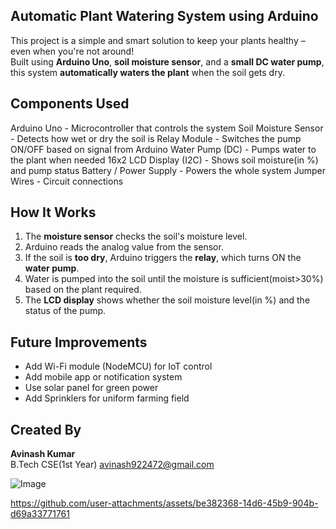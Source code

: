 ## Automatic Plant Watering System using Arduino

This project is a simple and smart solution to keep your plants healthy – even when you're not around!  
Built using **Arduino Uno**, **soil moisture sensor**, and a **small DC water pump**, this system **automatically waters the plant** when the soil gets dry.

## Components Used
Arduino Uno - Microcontroller that controls the system 
Soil Moisture Sensor - Detects how wet or dry the soil is 
Relay Module - Switches the pump ON/OFF based on signal from Arduino
Water Pump (DC) - Pumps water to the plant when needed
16x2 LCD Display (I2C) - Shows soil moisture(in %) and pump status
Battery / Power Supply - Powers the whole system
Jumper Wires - Circuit connections

## How It Works

1. The **moisture sensor** checks the soil's moisture level.
2. Arduino reads the analog value from the sensor.
3. If the soil is **too dry**, Arduino triggers the **relay**, which turns ON the **water pump**.
4. Water is pumped into the soil until the moisture is sufficient(moist>30%) based on the plant required.
5. The **LCD display** shows whether the soil moisture level(in %) and the status of the pump.
   
 ## Future Improvements

- Add Wi-Fi module (NodeMCU) for IoT control 
- Add mobile app or notification system 
- Use solar panel for green power
- Add Sprinklers for uniform farming field

## Created By

**Avinash Kumar**  
B.Tech CSE(1st Year)
avinash922472@gmail.com  

   ![Image](https://github.com/user-attachments/assets/1f71aeee-27e9-45a7-b198-2e1b91591740)

   https://github.com/user-attachments/assets/be382368-14d6-45b9-904b-d69a33771761
   
